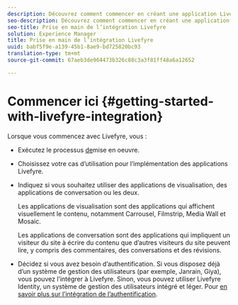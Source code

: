 ```yaml
---
description: Découvrez comment commencer en créant une application Livefyre entièrement opérationnelle. Créez cette application pour gérer l’authentification de base, le partage sur les réseaux sociaux et le suivi des événements.
seo-description: Découvrez comment commencer en créant une application Livefyre entièrement opérationnelle. Créez cette application pour gérer l’authentification de base, le partage sur les réseaux sociaux et le suivi des événements.
seo-title: Prise en main de l’intégration Livefyre
solution: Experience Manager
title: Prise en main de l’intégration Livefyre
uuid: babf5f9e-a139-45b1-8ae9-bd725820bc93
translation-type: tm+mt
source-git-commit: 67aeb3de964473b326c88c3a3f81ff48a6a12652

---
```



# Commencer ici {#getting-started-with-livefyre-integration}

Lorsque vous commencez avec Livefyre, vous :

* Exécutez le processus [de](../c-getting-started/c-implementation-process/c-implementation-process.md#c_implementation_process)mise en oeuvre.
* Choisissez votre cas d’utilisation pour l’implémentation des applications Livefyre.
* Indiquez si vous souhaitez utiliser des applications de visualisation, des applications de conversation ou les deux.

   Les applications de visualisation sont des applications qui affichent visuellement le contenu, notamment Carrousel, Filmstrip, Media Wall et Mosaic.

   Les applications de conversation sont des applications qui impliquent un visiteur du site à écrire du contenu que d’autres visiteurs du site peuvent lire, y compris des commentaires, des conversations et des révisions.

* Décidez si vous avez besoin d’authentification. Si vous disposez déjà d’un système de gestion des utilisateurs (par exemple, Janrain, Giya), vous pouvez l’intégrer à Livefyre. Sinon, vous pouvez utiliser Livefyre Identity, un système de gestion des utilisateurs intégré et léger. Pour [en savoir plus sur l’intégration de l’authentification](../t-about-identity-integration/t-about-identity-integration.md#t_about_identity_integration).

